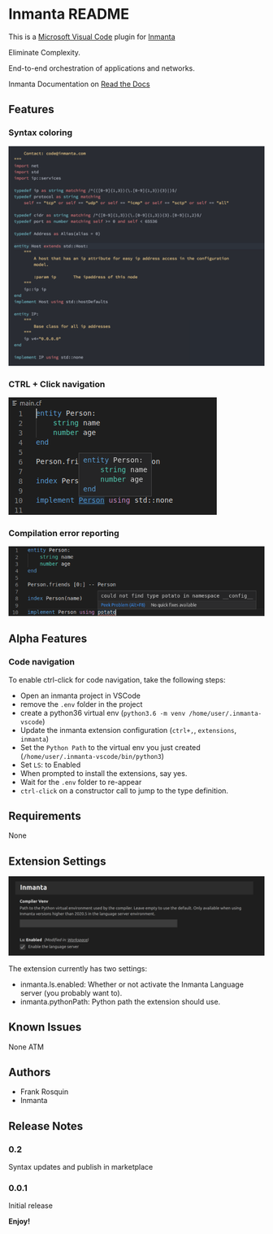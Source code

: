 # Inmanta README

This is a [Microsoft Visual Code](https://code.visualstudio.com/) plugin for [Inmanta](https://inmanta.com/)

Eliminate Complexity.

End-to-end orchestration of applications and networks.

Inmanta Documentation on [Read the Docs](https://inmanta.com/resources/docs/)

## Features


### Syntax coloring
![Syntax coloring screenshot](images/screenshot-syntax-coloring.png)

### CTRL + Click navigation
![Navigation screenshot](images/screenshot-ctrl-click.png)

### Compilation error reporting
![Error reporting screenshot](images/screenshot-error-reporting.png)

## Alpha Features

### Code navigation

To enable ctrl-click for code navigation, take the following steps:

- Open an inmanta project in VSCode
- remove the `.env` folder in the project
- create a python36 virtual env (`python3.6 -m venv /home/user/.inmanta-vscode`)
- Update the inmanta extension configuration (`ctrl+,`, `extensions`, `inmanta`)
- Set the `Python Path` to the virtual env you just created (`/home/user/.inmanta-vscode/bin/python3`)
- Set `LS`: to Enabled
- When prompted to install the extensions, say yes.
- Wait for the `.env` folder to re-appear
- `ctrl-click` on a constructor call to jump to the type definition.

## Requirements

None

## Extension Settings

![Settings screenshot](images/screenshot-settings.png)

The extension currently has two settings:
 - inmanta.ls.enabled: Whether or not activate the Inmanta Language server (you probably want to).
 - inmanta.pythonPath: Python path the extension should use.

## Known Issues

None ATM

## Authors

- Frank Rosquin
- Inmanta

## Release Notes

### 0.2

Syntax updates and publish in marketplace

### 0.0.1

Initial release

**Enjoy!**

